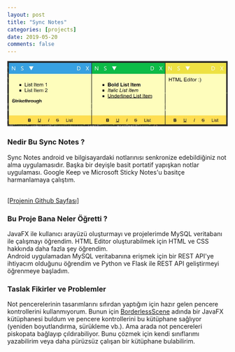 ```yaml
---
layout: post
title: "Sync Notes"
categories: [projects]
date: 2019-05-20
comments: false
---
```


![ScreenShot](https://github.com/aeren108/sync_notes/blob/master/screenshots/sync-notes-05.png?raw=true)

### **Nedir Bu Sync Notes ?**
Sync Notes android ve bilgisayardaki notlarınısı senkronize edebildiğiniz not alma uygulamasıdır. Başka bir deyişle basit portatif yapışkan notlar uygulaması. Google Keep ve Microsoft Sticky Notes'u basitçe harmanlamaya çalıştım.<br><br>

[[Projenin Github Sayfası]](https://github.com/aeren108/sync_notes)


### **Bu Proje Bana Neler Öğretti ?**
JavaFX ile kullanıcı arayüzü oluşturmayı ve projelerimde MySQL veritabanı ile çalışmayı öğrendim.
HTML Editor oluşturabilmek için HTML ve CSS hakkında daha fazla şey öğrendim. <br>
Android uygulamadan MySQL veritabanına erişmek için bir REST API'ye ihtiyacım olduğunu öğrendim ve Python ve Flask ile REST API geliştirmeyi öğrenmeye başladım.

### **Taslak Fikirler ve Problemler**
Not pencerelerinin tasarımlarını sıfırdan yaptığım için hazır gelen pencere kontrollerini kullanmıyorum. Bunun için [BorderlessScene][bscene] adında bir JavaFX kütüphanesi buldum ve pencere kontrollerini bu kütüphane sağlıyor (yeniden boyutlandırma, sürükleme vb.). Ama arada not pencereleri piskopata bağlayıp çıldırabiliyor. Bunu çözmek için kendi sınıflarımı yazabilirim veya daha pürüzsüz çalışan bir kütüphane bulabilirim.

[bscene]: https://github.com/NicolasSenetLarson/BorderlessScene